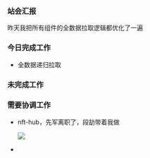 ### 站会汇报

昨天我把所有组件的全数据拉取逻辑都优化了一遍

### 今日完成工作

- 全数据递归拉取


### 未完成工作



### 需要协调工作

- nft-hub，先军离职了，段劼带着我做

  ![](/Users/Kurja/Desktop/work_diary/e6c9d24egy1h52uehfq4ij211f0k2766.jpg)

- 